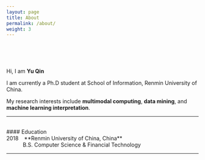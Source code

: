 ```yaml
---
layout: page
title: About
permalink: /about/
weight: 3
---
```

<br>
<br>
<br>

Hi, I am **Yu Qin** <br>

I am currently a Ph.D student at School of Information, Renmin University of China. <br>

My research interests include **multimodal computing**, **data mining**, and **machine learning interpretation**.

---

<br>
#### Education 
<br>
2018 &ensp; **Renmin University of China, China**<br>
&emsp; &emsp; &ensp;B.S. Computer Science & Financial Technology

---

<br>



